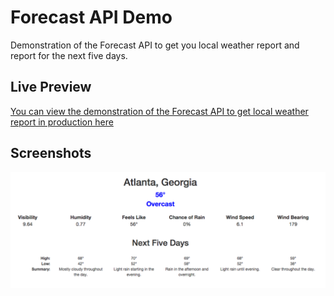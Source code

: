# Forecast API Demo
Demonstration of the Forecast API to get you local weather report and report for the next five days.

## Live Preview
[You can view the demonstration of the Forecast API to get local weather report in production here](http://jenniferbland.com/fcc/forecast-api/)

## Screenshots
![Forecast API](/screenshots/demo.png?raw=true "Forecast API")
